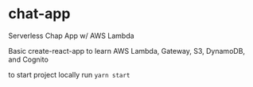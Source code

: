 # chat-app


Serverless Chap App w/ AWS Lambda

Basic create-react-app to learn AWS Lambda, Gateway, S3, DynamoDB, and Cognito

to start project locally run `yarn start`
